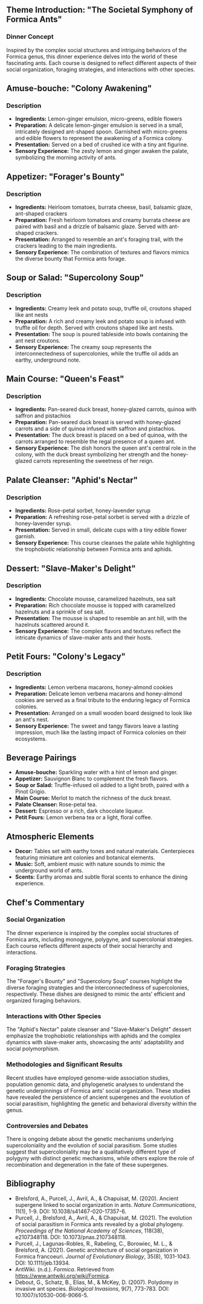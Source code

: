 ## Theme Introduction: "The Societal Symphony of Formica Ants"

### Dinner Concept

Inspired by the complex social structures and intriguing behaviors of the Formica genus, this dinner experience delves into the world of these fascinating ants. Each course is designed to reflect different aspects of their social organization, foraging strategies, and interactions with other species.

## Amuse-bouche: "Colony Awakening"
### Description
- **Ingredients:** Lemon-ginger emulsion, micro-greens, edible flowers
- **Preparation:** A delicate lemon-ginger emulsion is served in a small, intricately designed ant-shaped spoon. Garnished with micro-greens and edible flowers to represent the awakening of a Formica colony.
- **Presentation:** Served on a bed of crushed ice with a tiny ant figurine.
- **Sensory Experience:** The zesty lemon and ginger awaken the palate, symbolizing the morning activity of ants.

## Appetizer: "Forager's Bounty"
### Description
- **Ingredients:** Heirloom tomatoes, burrata cheese, basil, balsamic glaze, ant-shaped crackers
- **Preparation:** Fresh heirloom tomatoes and creamy burrata cheese are paired with basil and a drizzle of balsamic glaze. Served with ant-shaped crackers.
- **Presentation:** Arranged to resemble an ant's foraging trail, with the crackers leading to the main ingredients.
- **Sensory Experience:** The combination of textures and flavors mimics the diverse bounty that Formica ants forage.

## Soup or Salad: "Supercolony Soup"
### Description
- **Ingredients:** Creamy leek and potato soup, truffle oil, croutons shaped like ant nests
- **Preparation:** A rich and creamy leek and potato soup is infused with truffle oil for depth. Served with croutons shaped like ant nests.
- **Presentation:** The soup is poured tableside into bowls containing the ant nest croutons.
- **Sensory Experience:** The creamy soup represents the interconnectedness of supercolonies, while the truffle oil adds an earthy, underground note.

## Main Course: "Queen's Feast"
### Description
- **Ingredients:** Pan-seared duck breast, honey-glazed carrots, quinoa with saffron and pistachios
- **Preparation:** Pan-seared duck breast is served with honey-glazed carrots and a side of quinoa infused with saffron and pistachios.
- **Presentation:** The duck breast is placed on a bed of quinoa, with the carrots arranged to resemble the regal presence of a queen ant.
- **Sensory Experience:** The dish honors the queen ant's central role in the colony, with the duck breast symbolizing her strength and the honey-glazed carrots representing the sweetness of her reign.

## Palate Cleanser: "Aphid's Nectar"
### Description
- **Ingredients:** Rose-petal sorbet, honey-lavender syrup
- **Preparation:** A refreshing rose-petal sorbet is served with a drizzle of honey-lavender syrup.
- **Presentation:** Served in small, delicate cups with a tiny edible flower garnish.
- **Sensory Experience:** This course cleanses the palate while highlighting the trophobiotic relationship between Formica ants and aphids.

## Dessert: "Slave-Maker's Delight"
### Description
- **Ingredients:** Chocolate mousse, caramelized hazelnuts, sea salt
- **Preparation:** Rich chocolate mousse is topped with caramelized hazelnuts and a sprinkle of sea salt.
- **Presentation:** The mousse is shaped to resemble an ant hill, with the hazelnuts scattered around it.
- **Sensory Experience:** The complex flavors and textures reflect the intricate dynamics of slave-maker ants and their hosts.

## Petit Fours: "Colony's Legacy"
### Description
- **Ingredients:** Lemon verbena macarons, honey-almond cookies
- **Preparation:** Delicate lemon verbena macarons and honey-almond cookies are served as a final tribute to the enduring legacy of Formica colonies.
- **Presentation:** Arranged on a small wooden board designed to look like an ant's nest.
- **Sensory Experience:** The sweet and tangy flavors leave a lasting impression, much like the lasting impact of Formica colonies on their ecosystems.

## Beverage Pairings
- **Amuse-bouche:** Sparkling water with a hint of lemon and ginger.
- **Appetizer:** Sauvignon Blanc to complement the fresh flavors.
- **Soup or Salad:** Truffle-infused oil added to a light broth, paired with a Pinot Grigio.
- **Main Course:** Merlot to match the richness of the duck breast.
- **Palate Cleanser:** Rose-petal tea.
- **Dessert:** Espresso or a rich, dark chocolate liqueur.
- **Petit Fours:** Lemon verbena tea or a light, floral coffee.

## Atmospheric Elements
- **Decor:** Tables set with earthy tones and natural materials. Centerpieces featuring miniature ant colonies and botanical elements.
- **Music:** Soft, ambient music with nature sounds to mimic the underground world of ants.
- **Scents:** Earthy aromas and subtle floral scents to enhance the dining experience.

## Chef's Commentary

### Social Organization
The dinner experience is inspired by the complex social structures of Formica ants, including monogyne, polygyne, and supercolonial strategies. Each course reflects different aspects of their social hierarchy and interactions.

### Foraging Strategies
The "Forager's Bounty" and "Supercolony Soup" courses highlight the diverse foraging strategies and the interconnectedness of supercolonies, respectively. These dishes are designed to mimic the ants' efficient and organized foraging behaviors.

### Interactions with Other Species
The "Aphid's Nectar" palate cleanser and "Slave-Maker's Delight" dessert emphasize the trophobiotic relationships with aphids and the complex dynamics with slave-maker ants, showcasing the ants' adaptability and social polymorphism.

### Methodologies and Significant Results
Recent studies have employed genome-wide association studies, population genomic data, and phylogenetic analyses to understand the genetic underpinnings of Formica ants' social organization. These studies have revealed the persistence of ancient supergenes and the evolution of social parasitism, highlighting the genetic and behavioral diversity within the genus.

### Controversies and Debates
There is ongoing debate about the genetic mechanisms underlying supercoloniality and the evolution of social parasitism. Some studies suggest that supercoloniality may be a qualitatively different type of polygyny with distinct genetic mechanisms, while others explore the role of recombination and degeneration in the fate of these supergenes.

## Bibliography

- Brelsford, A., Purcell, J., Avril, A., & Chapuisat, M. (2020). Ancient supergene linked to social organization in ants. *Nature Communications*, 11(1), 1-9. DOI: 10.1038/s41467-020-17357-6.
- Purcell, J., Brelsford, A., Avril, A., & Chapuisat, M. (2021). The evolution of social parasitism in Formica ants revealed by a global phylogeny. *Proceedings of the National Academy of Sciences*, 118(38), e2107348118. DOI: 10.1073/pnas.2107348118.
- Purcell, J., Lagunas-Robles, R., Rabeling, C., Borowiec, M. L., & Brelsford, A. (2021). Genetic architecture of social organization in Formica francoeuri. *Journal of Evolutionary Biology*, 35(8), 1031-1043. DOI: 10.1111/jeb.13934.
- AntWiki. (n.d.). *Formica*. Retrieved from https://www.antwiki.org/wiki/Formica.
- Debout, G., Schatz, B., Elias, M., & McKey, D. (2007). Polydomy in invasive ant species. *Biological Invasions*, 9(7), 773-783. DOI: 10.1007/s10530-006-9066-5.